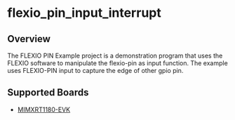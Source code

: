 # flexio_pin_input_interrupt

## Overview
The FLEXIO PIN Example project is a demonstration program that uses the FLEXIO software to manipulate 
the flexio-pin as input function.
The example uses FLEXIO-PIN input to capture the edge of other gpio pin.

## Supported Boards
- [MIMXRT1180-EVK](../../../../_boards/evkmimxrt1180/driver_examples/flexio/pin/input_interrupt/example_board_readme.md)
